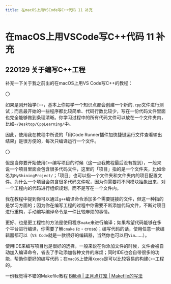 ```yaml
---
title: 在macOS上用VSCode写C++代码 11 补充
---
```


# 在macOS上用VSCode写C++代码 11 补充

## 220129 关于编写C++工程

补充一下关于我之前出的在macOS上用VS Code写C++的教程：

〇

如果是刚开始学`C++`，基本上你每学一个知识点都会创建一个新的`.cpp`文件进行测试；而且最开始的一些程序都比较简单、代码行数比较少，写在一份代码文件里面也完全能够做到条理清晰。你学习过程中的所有代码文件可以放在一个文件夹内，比如`~/Desktop/CppLearning/`中。

因此，使用我在教程中所说的「用Code Runner插件加快捷键运行文件查看输出结果」是很方便的，每次只编译运行一个文件。

〇

但是当你要开始使用`C++`编写项目的时候（这一点我教程最后没有提到），一般来说一个项目里面会包含很多代码文件，这里的「项目」指的是一个文件夹，比如命名为`MyShiningProject/`；「项目」也可以指一个文件夹和文件夹内的项目配置文件。为什么一个项目会包含很多代码文件呢，因为你需要将不同模块抽象出来，对一个工程内的代码进行组织规划，而不是写在一个文件内。

我在教程中提到你可以通过`g++`编译命令添加多个需要链接的文件，但这一种指的是学习方面的；因为你在编写工程的过程中你需要不断添加代码文件，不断对项目进行重构，手动编写编译命令是一件比较麻烦的事情。

更好、也是更工程性的方法是使用程序`make`来进行编译；如果希望代码能够在多个平台进行编译，你需要了解`cmake` (c - cross)；编写代码的话，使用任意一款编辑器都可以（`VS Code`就是一款很好的编辑器，当然你也可以用`Vim`……）。

使用IDE来编写项目也是很好的选择，一般来说在你添加文件的时候，文件会被自动加入编译命令，省去了手动添加各种文件的麻烦；同时IDE也会自带很多的功能，帮助你更好的编写代码；在`macOS`上使用`Xcode`是可以比较容易的构建`C++`工程的。

一份我觉得不错的Makefile教程 [Bilibili | 正月点灯笼 | Makefile的写法](https://www.bilibili.com/video/BV1Mx411m7fm)
